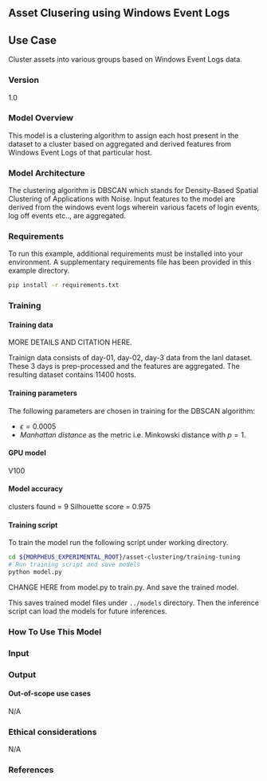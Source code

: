 ## Asset Clusering using Windows Event Logs

## Use Case
Cluster assets into various groups based on Windows Event Logs data.

### Version
1.0

### Model Overview
This model is a clustering algorithm to assign each host present in the dataset to a cluster based on aggregated and derived features from Windows Event Logs of that particular host.

### Model Architecture
The clustering algorithm is DBSCAN which stands for Density-Based Spatial Clustering of Applications with Noise. Input features to the model are derived from the windows event logs wherein various facets of login events, log off events etc.., are aggregated.

### Requirements
To run this example, additional requirements must be installed into your environment. A supplementary requirements file has been provided in this example directory.

```bash
pip install -r requirements.txt
```

### Training

#### Training data
MORE DETAILS AND CITATION HERE.

Trainign data consists of day-01, day-02, day-3 data from the lanl dataset. These 3 days is prep-processed and the features are aggregated. The resulting dataset contains 11400 hosts.


#### Training parameters
The following parameters are chosen in training for the DBSCAN algorithm:
- $\epsilon=0.0005$
- *Manhattan distance* as the metric i.e. Minkowski distance with $p=1$.


#### GPU model
V100

#### Model accuracy
clusters found = 9
Silhouette score = 0.975

#### Training script

To train the model run the following script under working directory.
```bash
cd ${MORPHEUS_EXPERIMENTAL_ROOT}/asset-clustering/training-tuning
# Run training script and save models
python model.py
```
CHANGE HERE from model.py to train.py. And save the trained model.

This saves trained model files under `../models` directory. Then the inference script can load the models for future inferences.

### How To Use This Model

### Input


### Output

#### Out-of-scope use cases
N/A

### Ethical considerations
N/A

### References

